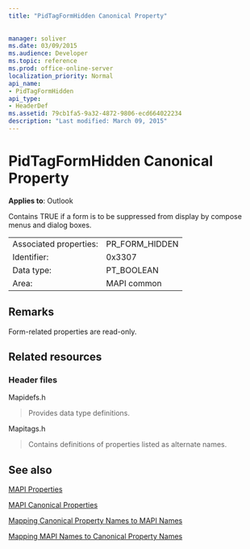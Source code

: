 ```yaml
---
title: "PidTagFormHidden Canonical Property"
 
 
manager: soliver
ms.date: 03/09/2015
ms.audience: Developer
ms.topic: reference
ms.prod: office-online-server
localization_priority: Normal
api_name:
- PidTagFormHidden
api_type:
- HeaderDef
ms.assetid: 79cb1fa5-9a32-4872-9806-ecd664022234
description: "Last modified: March 09, 2015"
---
```


# PidTagFormHidden Canonical Property

  
  
**Applies to**: Outlook 
  
Contains TRUE if a form is to be suppressed from display by compose menus and dialog boxes. 
  
|||
|:-----|:-----|
|Associated properties:  <br/> |PR_FORM_HIDDEN  <br/> |
|Identifier:  <br/> |0x3307  <br/> |
|Data type:  <br/> |PT_BOOLEAN  <br/> |
|Area:  <br/> |MAPI common  <br/> |
   
## Remarks

Form-related properties are read-only. 
  
## Related resources

### Header files

Mapidefs.h
  
> Provides data type definitions.
    
Mapitags.h
  
> Contains definitions of properties listed as alternate names.
    
## See also



[MAPI Properties](mapi-properties.md)
  
[MAPI Canonical Properties](mapi-canonical-properties.md)
  
[Mapping Canonical Property Names to MAPI Names](mapping-canonical-property-names-to-mapi-names.md)
  
[Mapping MAPI Names to Canonical Property Names](mapping-mapi-names-to-canonical-property-names.md)


